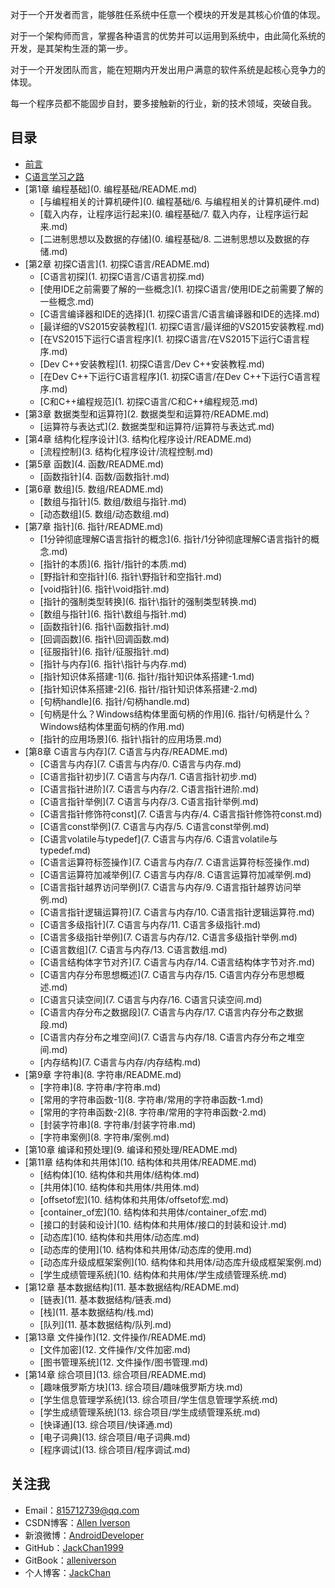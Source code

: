 对于一个开发者而言，能够胜任系统中任意一个模块的开发是其核心价值的体现。

对于一个架构师而言，掌握各种语言的优势并可以运用到系统中，由此简化系统的开发，是其架构生涯的第一步。

对于一个开发团队而言，能在短期内开发出用户满意的软件系统是起核心竞争力的体现。

每一个程序员都不能固步自封，要多接触新的行业，新的技术领域，突破自我。

## 目录

* [前言](README.md)
* [C语言学习之路](C语言学习之路.md)
* [第1章 编程基础](0. 编程基础/README.md)
    * [与编程相关的计算机硬件](0. 编程基础/6. 与编程相关的计算机硬件.md)
    * [载入内存，让程序运行起来](0. 编程基础/7. 载入内存，让程序运行起来.md)
    * [二进制思想以及数据的存储](0. 编程基础/8. 二进制思想以及数据的存储.md)
* [第2章 初探C语言](1. 初探C语言/README.md)
    * [C语言初探](1. 初探C语言/C语言初探.md)
    * [使用IDE之前需要了解的一些概念](1. 初探C语言/使用IDE之前需要了解的一些概念.md)
    * [C语言编译器和IDE的选择](1. 初探C语言/C语言编译器和IDE的选择.md)
    * [最详细的VS2015安装教程](1. 初探C语言/最详细的VS2015安装教程.md)
    * [在VS2015下运行C语言程序](1. 初探C语言/在VS2015下运行C语言程序.md)
    * [Dev C++安装教程](1. 初探C语言/Dev C++安装教程.md)
    * [在Dev C++下运行C语言程序](1. 初探C语言/在Dev C++下运行C语言程序.md)
    * [C和C++编程规范](1. 初探C语言/C和C++编程规范.md)
* [第3章 数据类型和运算符](2. 数据类型和运算符/README.md)
    * [运算符与表达式](2. 数据类型和运算符/运算符与表达式.md)
* [第4章 结构化程序设计](3. 结构化程序设计/README.md)
    * [流程控制](3. 结构化程序设计/流程控制.md)
* [第5章 函数](4. 函数/README.md)
    * [函数指针](4. 函数/函数指针.md)
* [第6章 数组](5. 数组/README.md)
    * [数组与指针](5. 数组/数组与指针.md)
    * [动态数组](5. 数组/动态数组.md)
* [第7章 指针](6. 指针/README.md)
    * [1分钟彻底理解C语言指针的概念](6. 指针/1分钟彻底理解C语言指针的概念.md)
    * [指针的本质](6. 指针/指针的本质.md)
    * [野指针和空指针](6. 指针\野指针和空指针.md)
    * [void指针](6. 指针\void指针.md)
    * [指针的强制类型转换](6. 指针\指针的强制类型转换.md)
    * [数组与指针](6. 指针\数组与指针.md)
    * [函数指针](6. 指针\函数指针.md)
    * [回调函数](6. 指针\回调函数.md)
    * [征服指针](6. 指针/征服指针.md)
    * [指针与内存](6. 指针\指针与内存.md)
    * [指针知识体系搭建-1](6. 指针/指针知识体系搭建-1.md)
    * [指针知识体系搭建-2](6. 指针/指针知识体系搭建-2.md)
    * [句柄handle](6. 指针/句柄handle.md)
    * [句柄是什么？Windows结构体里面句柄的作用](6. 指针/句柄是什么？Windows结构体里面句柄的作用.md)
    * [指针的应用场景](6. 指针\指针的应用场景.md)
* [第8章 C语言与内存](7. C语言与内存/README.md)
    * [C语言与内存](7. C语言与内存/0. C语言与内存.md)
    * [C语言指针初步](7. C语言与内存/1. C语言指针初步.md)
    * [C语言指针进阶](7. C语言与内存/2. C语言指针进阶.md)
    * [C语言指针举例](7. C语言与内存/3. C语言指针举例.md)
    * [C语言指针修饰符const](7. C语言与内存/4. C语言指针修饰符const.md)
    * [C语言const举例](7. C语言与内存/5. C语言const举例.md)
    * [C语言volatile与typedef](7. C语言与内存/6. C语言volatile与typedef.md)
    * [C语言运算符标签操作](7. C语言与内存/7. C语言运算符标签操作.md)
    * [C语言运算符加减举例](7. C语言与内存/8. C语言运算符加减举例.md)
    * [C语言指针越界访问举例](7. C语言与内存/9. C语言指针越界访问举例.md)
    * [C语言指针逻辑运算符](7. C语言与内存/10. C语言指针逻辑运算符.md)
    * [C语言多级指针](7. C语言与内存/11. C语言多级指针.md)
    * [C语言多级指针举例](7. C语言与内存/12. C语言多级指针举例.md)
    * [C语言数组](7. C语言与内存/13. C语言数组.md)
    * [C语言结构体字节对齐](7. C语言与内存/14. C语言结构体字节对齐.md)
    * [C语言内存分布思想概述](7. C语言与内存/15. C语言内存分布思想概述.md)
    * [C语言只读空间](7. C语言与内存/16. C语言只读空间.md)
    * [C语言内存分布之数据段](7. C语言与内存/17. C语言内存分布之数据段.md)
    * [C语言内存分布之堆空间](7. C语言与内存/18. C语言内存分布之堆空间.md)
    * [内存结构](7. C语言与内存/内存结构.md)
* [第9章 字符串](8. 字符串/README.md)
    * [字符串](8. 字符串/字符串.md)
    * [常用的字符串函数-1](8. 字符串/常用的字符串函数-1.md)
    * [常用的字符串函数-2](8. 字符串/常用的字符串函数-2.md)
    * [封装字符串](8. 字符串/封装字符串.md)
    * [字符串案例](8. 字符串/案例.md)
* [第10章 编译和预处理](9. 编译和预处理/README.md)
* [第11章 结构体和共用体](10. 结构体和共用体/README.md)
    * [结构体](10. 结构体和共用体/结构体.md)
    * [共用体](10. 结构体和共用体/共用体.md)
    * [offsetof宏](10. 结构体和共用体/offsetof宏.md)
    * [container_of宏](10. 结构体和共用体/container_of宏.md)
    * [接口的封装和设计](10. 结构体和共用体/接口的封装和设计.md)
    * [动态库](10. 结构体和共用体/动态库.md)
    * [动态库的使用](10. 结构体和共用体/动态库的使用.md)
    * [动态库升级成框架案例](10. 结构体和共用体/动态库升级成框架案例.md)
    * [学生成绩管理系统](10. 结构体和共用体/学生成绩管理系统.md)
* [第12章 基本数据结构](11. 基本数据结构/README.md)
    * [链表](11. 基本数据结构/链表.md)
    * [栈](11. 基本数据结构/栈.md)
    * [队列](11. 基本数据结构/队列.md)
* [第13章 文件操作](12. 文件操作/README.md)
    * [文件加密](12. 文件操作/文件加密.md)
    * [图书管理系统](12. 文件操作/图书管理.md)
* [第14章 综合项目](13. 综合项目/README.md)
    * [趣味俄罗斯方块](13. 综合项目/趣味俄罗斯方块.md)
    * [学生信息管理学系统](13. 综合项目/学生信息管理学系统.md)
    * [学生成绩管理系统](13. 综合项目/学生成绩管理系统.md)
    * [快译通](13. 综合项目/快译通.md)
    * [电子词典](13. 综合项目/电子词典.md)
    * [程序调试](13. 综合项目/程序调试.md)

## 关注我

- Email：<815712739@qq.com>
- CSDN博客：[Allen Iverson](http://blog.csdn.net/axi295309066)
- 新浪微博：[AndroidDeveloper](http://weibo.com/u/1848214604?topnav=1&wvr=6&topsug=1&is_all=1)
- GitHub：[JackChan1999](https://github.com/JackChan1999)
- GitBook：[alleniverson](https://www.gitbook.com/@alleniverson)
- 个人博客：[JackChan](https://jackchan1999.github.io/)
